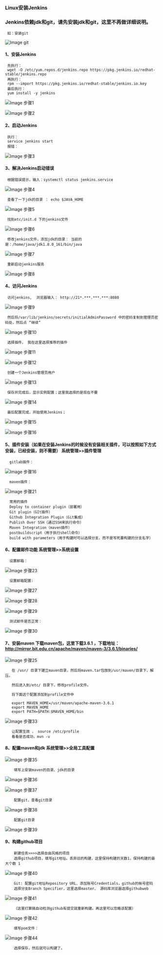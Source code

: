 
### Linux安装Jenkins    
### Jenkins依赖jdk和git，请先安装jdk和git，这里不再做详细说明。    
     如：安装git    
  ![Image git](https://github.com/liweiDiao/jenkins/blob/master/image/1.png)    
#### 1、安装Jenkins    
     先执行：    
     wget -O /etc/yum.repos.d/jenkins.repo https://pkg.jenkins.io/redhat-stable/jenkins.repo    
     再执行：    
     rpm --import https://pkg.jenkins.io/redhat-stable/jenkins.io.key   
     最后执行：    
     yum install -y jenkins 
     
   ![Image 步骤1](https://github.com/liweiDiao/jenkins/blob/master/image/2.png)    
   
   ![Image 步骤2](https://github.com/liweiDiao/jenkins/blob/master/image/3.png)    
   
#### 2、启动Jenkins
     执行：    
     service jenkins start    
     报错：    
   ![Image 步骤3](https://github.com/liweiDiao/jenkins/blob/master/image/4.png)    

#### 3、解决Jenkins启动错误    
     根据错误提示，输入：systemctl status jenkins.service    
   ![Image 步骤4](https://github.com/liweiDiao/jenkins/blob/master/image/5.png)    
     
     查看了一下jdk的目录 ： echo $JAVA_HOME    
   ![Image 步骤5](https://github.com/liweiDiao/jenkins/blob/master/image/6.png)    
     
     找到etc/init.d 下的jenkins文件    
   ![Image 步骤6](https://github.com/liweiDiao/jenkins/blob/master/image/7.png)    
     
     修改jenkins文件，添加jdk的目录： 当前的是：/home/java/jdk1.8.0_161/bin/java    
   ![Image 步骤7](https://github.com/liweiDiao/jenkins/blob/master/image/8.png)
     
     重新启动jenkins服务    
   ![Image 步骤8](https://github.com/liweiDiao/jenkins/blob/master/image/9.png)
     
#### 4、访问Jenkins    
     访问jenkins,  浏览器输入： http://21*.***.***.***:8080    
   ![Image 步骤9](https://github.com/liweiDiao/jenkins/blob/master/image/10.png)    
     
     然后将/var/lib/jenkins/secrets/initialAdminPassword 中的密码复制到管理员密码处，然后点 “继续”    
   ![Image 步骤10](https://github.com/liweiDiao/jenkins/blob/master/image/11.png)    
     
     选择插件， 我在这里选择推荐的插件    
   ![Image 步骤11](https://github.com/liweiDiao/jenkins/blob/master/image/19.png)   
   
   ![Image 步骤12](https://github.com/liweiDiao/jenkins/blob/master/image/13.png)    
     
     创建一个Jenkins管理员用户    
   ![Image 步骤13](https://github.com/liweiDiao/jenkins/blob/master/image/15.png)    
     
     保存并完成后，显示实例配置；这里我选择的是现在不要    
   ![Image 步骤14](https://github.com/liweiDiao/jenkins/blob/master/image/16.png)    
     
     最后配置完成，开始使用Jenkins；    
   ![Image 步骤15](https://github.com/liweiDiao/jenkins/blob/master/image/17.png)    
   
   ![Image 步骤16](https://github.com/liweiDiao/jenkins/blob/master/image/18.png)    
   
   #### 5、插件安装（如果在安装Jenkins的时候没有安装相关插件，可以按照如下方式安装，已经安装，则不需要）  系统管理>>插件管理    
      gitlab插件：    
   ![Image 步骤16](https://github.com/liweiDiao/jenkins/blob/master/image/20.png)  
   
      maven插件：    
   ![Image 步骤21](https://github.com/liweiDiao/jenkins/blob/master/image/21.png)      
      
      常用的插件    
      Deploy to container plugin（部署用）    
      Git plugin（GIt插件）    
      Github Integration Plugin（Git集成）    
      Publish Over SSH（通过SSH来执行命令）    
      Maven Integration（maven插件）    
      postbuildscript（用于执行shell命令）    
      build with parameters（用于构建时可以选择分支，而不是写死要构建的分支名字）    
      
   #### 6、配置邮件功能  系统管理>>系统设置     
      
      设置邮箱：     
   ![Image 步骤23](https://github.com/liweiDiao/jenkins/blob/master/image/23.png)    
      
      设置邮箱配置:    
   ![Image 步骤27](https://github.com/liweiDiao/jenkins/blob/master/image/27.png)    
      
   ![Image 步骤28](https://github.com/liweiDiao/jenkins/blob/master/image/28.png)    
   
   ![Image 步骤29](https://github.com/liweiDiao/jenkins/blob/master/image/29.png)    
      
      测试邮件是否正常：    
   ![Image 步骤30](https://github.com/liweiDiao/jenkins/blob/master/image/30.png)    
   
   #### 7、安装maven  下载maven包，这里下载3.6.1  ，下载地址：http://mirror.bit.edu.cn/apache/maven/maven-3/3.6.1/binaries/ 
       
   ![Image 步骤25](https://github.com/liweiDiao/jenkins/blob/master/image/33.png)    
       
       在 /usr/ 目录下建立maven目录，然后将maven.tar包放到/usr/maven/目录下，解压。    

       然后进入到/etc/ 目录下，修改profile文件。    

       将下面这个配置添加到profile文件中    

       export MAVEN_HOME=/usr/maven/apache-maven-3.6.1    
       export MAVEN_HOME    
       export PATH=$PATH:$MAVEN_HOME/bin    
   ![Image 步骤33](https://github.com/liweiDiao/jenkins/blob/master/image/34.png)  

       让配置生效 ， source /etc/profile    
       看看是否成功，mvn -v    
   
       
   #### 8、配置maven和jdk  系统管理>>全局工具配置    
   ![Image 步骤35](https://github.com/liweiDiao/jenkins/blob/master/image/35.png)     
        
        填写上安装maven的目录、jdk的目录    
   ![Image 步骤36](https://github.com/liweiDiao/jenkins/blob/master/image/36.png) 
   
   ![Image 步骤37](https://github.com/liweiDiao/jenkins/blob/master/image/37.png) 
        
        配置git，查看git目录
   ![Image 步骤38](https://github.com/liweiDiao/jenkins/blob/master/image/38.png) 
        
        配置git目录
   ![Image 步骤39](https://github.com/liweiDiao/jenkins/blob/master/image/39.png) 
        
   #### 9、构建github项目    
        新建任务>>>>选择自由风格的项目    
        选择github项目，填写git地址。丢弃旧的构建，这里保持构建的天数1，保持构建的最大个数 1    
   ![Image 步骤40](https://github.com/liweiDiao/jenkins/blob/master/image/40.png) 
        
        Git: 配置git地址Repository URL、添加账号Credentials，github的帐号密码    
        选择分支Branch Specifier，这里选择master、 源码库浏览器选择githubweb   
   ![Image 步骤41](https://github.com/liweiDiao/jenkins/blob/master/image/41.png) 
        
        （这里打算搞自动检测github有提交就重新构建。再这里可以忽略该配置）    
   ![Image 步骤42](https://github.com/liweiDiao/jenkins/blob/master/image/42.png) 
        
        填写pom文件：     
   ![Image 步骤44](https://github.com/liweiDiao/jenkins/blob/master/image/44.png) 
        
        选择保存，然后就可以构建了。
    
     
